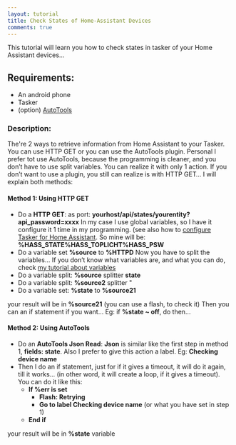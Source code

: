 ```yaml
---
layout: tutorial
title: Check States of Home-Assistant Devices
comments: true
---
```

This tutorial will learn you how to check states in tasker of your Home Assistant devices...

## Requirements:
- An android phone
- Tasker
- (option) [AutoTools](https://play.google.com/store/apps/details?id=com.joaomgcd.autotools)

### Description:
The're 2 ways to retrieve information from Home Assistant to your Tasker. You can use HTTP GET or you can use the AutoTools plugin.
Personal I prefer tot use AutoTools, because the programming is cleaner, and you don’t have to use split variables. You can realize it with only 1 action. If you don’t want to use a plugin, you still can realize is with HTTP GET…
I will explain both methods:

#### Method 1: Using HTTP GET
- Do a **HTTP GET**: as port: **yourhost/api/states/yourentity?api_password=xxxx**
In my case I use global variables, so I have it configure it 1 time in my programming. (see also how to [configure Tasker for Home Assistant](https://broesie.github.io/tutorials/hass/tasker_integration/set_global_vars).
So mine will be: **%HASS_STATE%HASS_TOPLICHT%HASS_PSW**
- Do a variable set **%source** to **%HTTPD**
Now you have to split the variables… If you don’t know what variables are, and what you can do, check [my tutorial about variables](https://www.youtube.com/watch?v=F2IJJlUGF9E)
- Do a variable split: **%source** splitter **state**
- Do a variable split: **%source2** splitter "
- Do a variable set: **%state** to **%source21**

your result will be in **%source21** (you can use a flash, to check it)
Then you can an if statement if you want… Eg: if **%state ~ off**, do then...

#### Method 2: Using AutoTools
- Do an **AutoTools Json Read**: **Json** is similar like the first step in method 1, **fields: state**. Also I prefer to give this action a label. Eg: **Checking device name**
- Then I do an if statement, just for if it gives a timeout, it will do it again, till it works… (in other word, it will create a loop, if it gives a timeout). You can do it like this:
  - **If %err is set**
    - **Flash: Retrying**
    - **Go to label Checking device name** (or what you have set in step 1) 
  - **End if**

your result will be in **%state** variable
